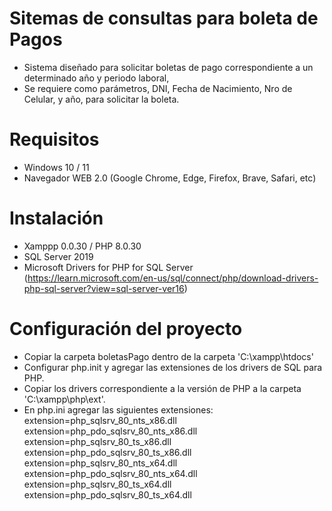 # Sitemas de consultas para boleta de Pagos
* Sistema diseñado para solicitar boletas de pago correspondiente a un determinado año y periodo laboral,
* Se requiere como parámetros, DNI, Fecha de Nacimiento, Nro de Celular, y año, para solicitar la boleta.

# Requisitos
* Windows 10 / 11
* Navegador WEB 2.0 (Google Chrome, Edge, Firefox, Brave, Safari, etc)

# Instalación
* Xamppp 0.0.30 / PHP 8.0.30
* SQL Server 2019
* Microsoft Drivers for PHP for SQL Server (https://learn.microsoft.com/en-us/sql/connect/php/download-drivers-php-sql-server?view=sql-server-ver16)

# Configuración del proyecto
* Copiar la carpeta boletasPago dentro de la carpeta 'C:\xampp\htdocs'
* Configurar php.init y agregar las extensiones de los drivers de SQL para PHP.
* Copiar los drivers correspondiente a la versión de PHP a la carpeta 'C:\xampp\php\ext'.
* En php.ini agregar las siguientes extensiones:
extension=php_sqlsrv_80_nts_x86.dll
extension=php_pdo_sqlsrv_80_nts_x86.dll
extension=php_sqlsrv_80_ts_x86.dll
extension=php_pdo_sqlsrv_80_ts_x86.dll
extension=php_sqlsrv_80_nts_x64.dll
extension=php_pdo_sqlsrv_80_nts_x64.dll
extension=php_sqlsrv_80_ts_x64.dll
extension=php_pdo_sqlsrv_80_ts_x64.dll